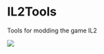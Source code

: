 # IL2Tools
Tools for modding the game IL2 

![](https://github.com/PaulBlythe/IL2Tools/blob/master/MapMaker/Screenshots/Desktop%20Screenshot%202019.11.23%20-%2015.11.33.57.png)

